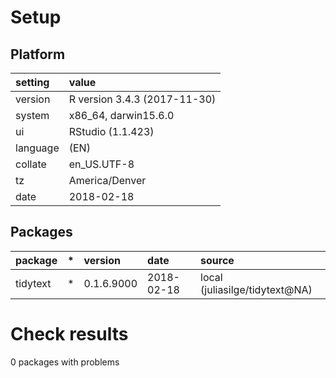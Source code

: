 # Setup

## Platform

|setting  |value                        |
|:--------|:----------------------------|
|version  |R version 3.4.3 (2017-11-30) |
|system   |x86_64, darwin15.6.0         |
|ui       |RStudio (1.1.423)            |
|language |(EN)                         |
|collate  |en_US.UTF-8                  |
|tz       |America/Denver               |
|date     |2018-02-18                   |

## Packages

|package  |*  |version    |date       |source                         |
|:--------|:--|:----------|:----------|:------------------------------|
|tidytext |*  |0.1.6.9000 |2018-02-18 |local (juliasilge/tidytext@NA) |

# Check results

0 packages with problems




